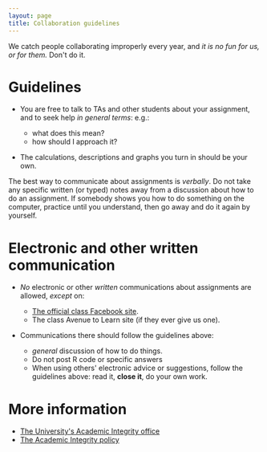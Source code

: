```yaml
---
layout: page
title: Collaboration guidelines
---
```


We catch people collaborating improperly every year, and _it is no fun for us, or for them._ Don't do it.

# Guidelines 

* You are free to talk to TAs and other students about your assignment, and to seek help _in general terms_: e.g.:
	* what does this mean? 
	* how should I approach it?

* The calculations, descriptions and graphs you turn in should be your own. 

The best way to communicate about assignments is _verbally_.  Do not take any specific written (or typed) notes away from a discussion about how to do an assignment.  If somebody shows you how to do something on the computer, practice until you understand, then go away and do it again by yourself.

# Electronic and other written communication 

* _No_ electronic or other _written_ communications about assignments are allowed, _except_ on:
  * [The official class Facebook site](https://www.facebook.com/groups/681998368640256/).
  * The class Avenue to Learn site (if they ever give us one).

* Communications there should follow the guidelines above:
  * _general_ discussion of how to do things.
  * Do not post R code or specific answers
  * When using others' electronic advice or suggestions, follow the guidelines above: read it, __close it__, do your own work. 

# More information 

* [The University's Academic Integrity office](http://www.mcmaster.ca/academicintegrity)
* [The Academic Integrity policy](http://www.mcmaster.ca/policy/Students-AcademicStudies/AcademicIntegrity.pdf)


